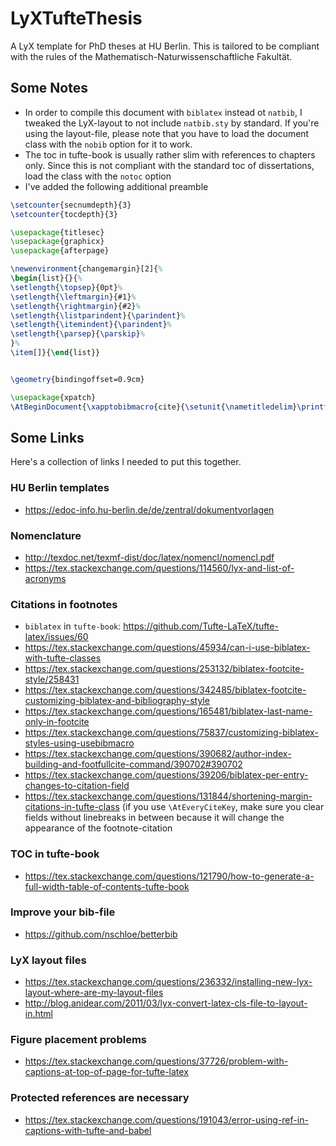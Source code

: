 # LyXTufteThesis

A LyX template for PhD theses at HU Berlin. This is tailored to be compliant with the rules of
the Mathematisch-Naturwissenschaftliche Fakultät.

## Some Notes

* In order to compile this document with `biblatex` instead ot `natbib`, I tweaked the LyX-layout to
not include `natbib.sty` by standard. If you're using the layout-file, please note that you have to
load the document class with the `nobib` option for it to work.
* The toc in tufte-book is usually rather slim with references to chapters only. Since this is not
compliant with the standard toc of dissertations, load the class with the `notoc` option
* I've added the following additional preamble
```latex
\setcounter{secnumdepth}{3}
\setcounter{tocdepth}{3}

\usepackage{titlesec}
\usepackage{graphicx}
\usepackage{afterpage}

\newenvironment{changemargin}[2]{%
\begin{list}{}{%
\setlength{\topsep}{0pt}%
\setlength{\leftmargin}{#1}%
\setlength{\rightmargin}{#2}%
\setlength{\listparindent}{\parindent}%
\setlength{\itemindent}{\parindent}%
\setlength{\parsep}{\parskip}%
}%
\item[]}{\end{list}}


\geometry{bindingoffset=0.9cm}

\usepackage{xpatch}
\AtBeginDocument{\xapptobibmacro{cite}{\setunit{\nametitledelim}\printfield{year}}{}{}}

```

## Some Links

Here's a collection of links I needed to put this together.

### HU Berlin templates

* https://edoc-info.hu-berlin.de/de/zentral/dokumentvorlagen

### Nomenclature

* http://texdoc.net/texmf-dist/doc/latex/nomencl/nomencl.pdf
* https://tex.stackexchange.com/questions/114560/lyx-and-list-of-acronyms

### Citations in footnotes

* `biblatex` in `tufte-book`: https://github.com/Tufte-LaTeX/tufte-latex/issues/60
* https://tex.stackexchange.com/questions/45934/can-i-use-biblatex-with-tufte-classes
* https://tex.stackexchange.com/questions/253132/biblatex-footcite-style/258431
* https://tex.stackexchange.com/questions/342485/biblatex-footcite-customizing-biblatex-and-bibliography-style
* https://tex.stackexchange.com/questions/165481/biblatex-last-name-only-in-footcite
* https://tex.stackexchange.com/questions/75837/customizing-biblatex-styles-using-usebibmacro
* https://tex.stackexchange.com/questions/390682/author-index-building-and-footfullcite-command/390702#390702
* https://tex.stackexchange.com/questions/39206/biblatex-per-entry-changes-to-citation-field
* https://tex.stackexchange.com/questions/131844/shortening-margin-citations-in-tufte-class (if you use `\AtEveryCiteKey`,
make sure you clear fields without linebreaks in between because it will change the appearance of the footnote-citation

### TOC in tufte-book
* https://tex.stackexchange.com/questions/121790/how-to-generate-a-full-width-table-of-contents-tufte-book

### Improve your bib-file
* https://github.com/nschloe/betterbib

### LyX layout files
* https://tex.stackexchange.com/questions/236332/installing-new-lyx-layout-where-are-my-layout-files
* http://blog.anidear.com/2011/03/lyx-convert-latex-cls-file-to-layout-in.html

### Figure placement problems
* https://tex.stackexchange.com/questions/37726/problem-with-captions-at-top-of-page-for-tufte-latex

### Protected references are necessary
* https://tex.stackexchange.com/questions/191043/error-using-ref-in-captions-with-tufte-and-babel
